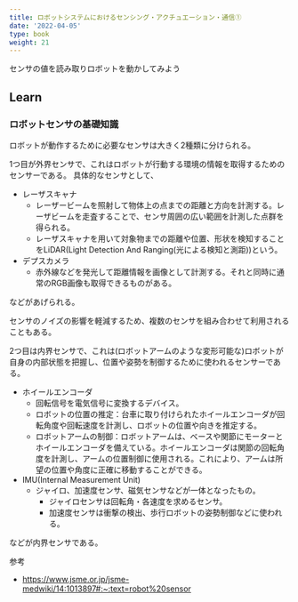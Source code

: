 ```yaml
---
title: ロボットシステムにおけるセンシング・アクチュエーション・通信①
date: '2022-04-05'
type: book
weight: 21
---
```


センサの値を読み取りロボットを動かしてみよう
<!--more-->

## Learn

### ロボットセンサの基礎知識

ロボットが動作するために必要なセンサは大きく2種類に分けられる。

1つ目が外界センサで、これはロボットが行動する環境の情報を取得するためのセンサーである。
具体的なセンサとして、
- レーザスキャナ
  - レーザービームを照射して物体上の点までの距離と方向を計測する。レーザビームを走査することで、センサ周囲の広い範囲を計測した点群を得られる。
  - レーザスキャナを用いて対象物までの距離や位置、形状を検知することをLiDAR(Light Detection And Ranging(光による検知と測距))という。
- デプスカメラ
  - 赤外線などを発光して距離情報を画像として計測する。それと同時に通常のRGB画像も取得できるものがある。

などがあげられる。

センサのノイズの影響を軽減するため、複数のセンサを組み合わせて利用されることもある。

2つ目は内界センサで、これは(ロボットアームのような変形可能な)ロボットが自身の内部状態を把握し、位置や姿勢を制御するために使われるセンサーである。
- ホイールエンコーダ 
  - 回転信号を電気信号に変換するデバイス。
  - ロボットの位置の推定：台車に取り付けられたホイールエンコーダが回転角度や回転速度を計測し、ロボットの位置や向きを推定する。
  - ロボットアームの制御：ロボットアームは、ベースや関節にモーターとホイールエンコーダを備えている。ホイールエンコーダは関節の回転角度を計測し、アームの位置制御に使用される。これにより、アームは所望の位置や角度に正確に移動することができる。
- IMU(Internal Measurement Unit)
  - ジャイロ、加速度センサ、磁気センサなどが一体となったもの。
    - ジャイロセンサは回転角・各速度を求めるセンサ。
    - 加速度センサは衝撃の検出、歩行ロボットの姿勢制御などに使われる。

などが内界センサである。

参考
- https://www.jsme.or.jp/jsme-medwiki/14:1013897#:~:text=robot%20sensor
